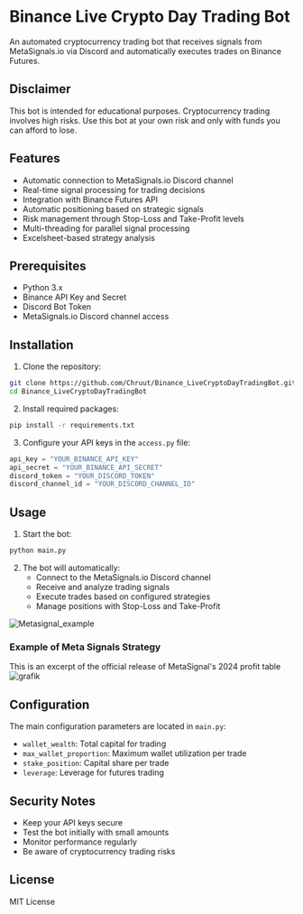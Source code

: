 # Binance Live Crypto Day Trading Bot

An automated cryptocurrency trading bot that receives signals from MetaSignals.io via Discord and automatically executes trades on Binance Futures.

## Disclaimer

This bot is intended for educational purposes. Cryptocurrency trading involves high risks. Use this bot at your own risk and only with funds you can afford to lose.

## Features

- Automatic connection to MetaSignals.io Discord channel
- Real-time signal processing for trading decisions
- Integration with Binance Futures API
- Automatic positioning based on strategic signals
- Risk management through Stop-Loss and Take-Profit levels
- Multi-threading for parallel signal processing
- Excelsheet-based strategy analysis

## Prerequisites

- Python 3.x
- Binance API Key and Secret
- Discord Bot Token
- MetaSignals.io Discord channel access

## Installation

1. Clone the repository:
```bash
git clone https://github.com/Chruut/Binance_LiveCryptoDayTradingBot.git
cd Binance_LiveCryptoDayTradingBot
```

2. Install required packages:
```bash
pip install -r requirements.txt
```

3. Configure your API keys in the `access.py` file:
```python
api_key = "YOUR_BINANCE_API_KEY"
api_secret = "YOUR_BINANCE_API_SECRET"
discord_token = "YOUR_DISCORD_TOKEN"
discord_channel_id = "YOUR_DISCORD_CHANNEL_ID"
```

## Usage

1. Start the bot:
```bash
python main.py
```

2. The bot will automatically:
   - Connect to the MetaSignals.io Discord channel
   - Receive and analyze trading signals
   - Execute trades based on configured strategies
   - Manage positions with Stop-Loss and Take-Profit

![Metasignal_example](https://github.com/user-attachments/assets/afc86795-2929-493f-88c3-d1a64521c96a)

### Example of Meta Signals Strategy
This is an excerpt of the official release of MetaSignal's 2024 profit table
![grafik](https://github.com/user-attachments/assets/73ceb8a6-4553-400f-8265-ce514771da96)

## Configuration

The main configuration parameters are located in `main.py`:

- `wallet_wealth`: Total capital for trading
- `max_wallet_proportion`: Maximum wallet utilization per trade
- `stake_position`: Capital share per trade
- `leverage`: Leverage for futures trading

## Security Notes

- Keep your API keys secure
- Test the bot initially with small amounts
- Monitor performance regularly
- Be aware of cryptocurrency trading risks

## License

MIT License


